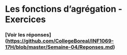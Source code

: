 # Les fonctions d’agrégation - Exercices


### [Voir les réponses] (https://github.com/CollegeBoreal/INF1069-17H/blob/master/Semaine-04/Reponses.md)
